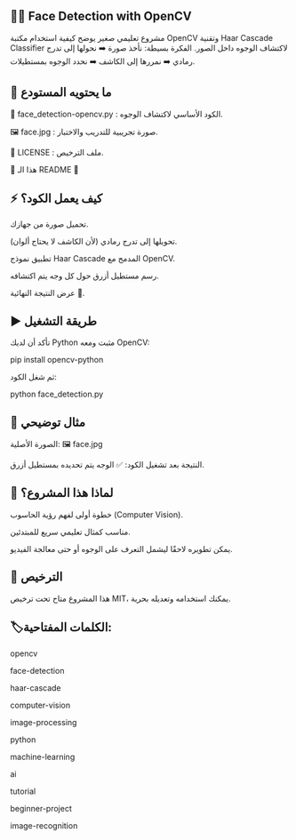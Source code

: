 ## 🧑‍💻 Face Detection with OpenCV

مشروع تعليمي صغير يوضح كيفية استخدام مكتبة OpenCV وتقنية Haar Cascade Classifier لاكتشاف الوجوه داخل الصور.
الفكرة بسيطة: نأخذ صورة ➡️ نحولها إلى تدرج رمادي ➡️ نمررها إلى الكاشف ➡️ نحدد الوجوه بمستطيلات.

## 🚀 ما يحتويه المستودع

📂 face_detection-opencv.py : الكود الأساسي لاكتشاف الوجوه.

🖼️ face.jpg : صورة تجريبية للتدريب والاختبار.

📄 LICENSE : ملف الترخيص.

📘 هذا الـ README 🎉

## ⚡️ كيف يعمل الكود؟

تحميل صورة من جهازك.

تحويلها إلى تدرج رمادي (لأن الكاشف لا يحتاج ألوان).

تطبيق نموذج Haar Cascade المدمج مع OpenCV.

رسم مستطيل أزرق حول كل وجه يتم اكتشافه.

عرض النتيجة النهائية 🚀.

## ▶️ طريقة التشغيل

تأكد أن لديك Python مثبت ومعه OpenCV:

pip install opencv-python


ثم شغل الكود:

python face_detection.py

## 🎯 مثال توضيحي

الصورة الأصلية:
🖼️ face.jpg

النتيجة بعد تشغيل الكود:
✅ الوجه يتم تحديده بمستطيل أزرق.

## 🌟 لماذا هذا المشروع؟

خطوة أولى لفهم رؤية الحاسوب (Computer Vision).

مناسب كمثال تعليمي سريع للمبتدئين.

يمكن تطويره لاحقًا ليشمل التعرف على الوجوه أو حتى معالجة الفيديو.

## 📜 الترخيص

هذا المشروع متاح تحت ترخيص MIT، يمكنك استخدامه وتعديله بحرية.

## 🏷️الكلمات المفتاحية:
opencv

face-detection

haar-cascade

computer-vision

image-processing

python

machine-learning

ai

tutorial

beginner-project

image-recognition
